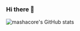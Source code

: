 ### Hi there 👋

![mashacore's GitHub stats](https://github-readme-stats.vercel.app/api?username=mashacore&show_icons=true&theme=tokyonight)
